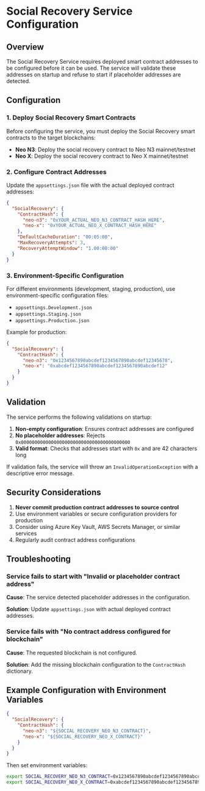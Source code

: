# Social Recovery Service Configuration

## Overview

The Social Recovery Service requires deployed smart contract addresses to be configured before it can be used. The service will validate these addresses on startup and refuse to start if placeholder addresses are detected.

## Configuration

### 1. Deploy Social Recovery Smart Contracts

Before configuring the service, you must deploy the Social Recovery smart contracts to the target blockchains:

- **Neo N3**: Deploy the social recovery contract to Neo N3 mainnet/testnet
- **Neo X**: Deploy the social recovery contract to Neo X mainnet/testnet

### 2. Configure Contract Addresses

Update the `appsettings.json` file with the actual deployed contract addresses:

```json
{
  "SocialRecovery": {
    "ContractHash": {
      "neo-n3": "0xYOUR_ACTUAL_NEO_N3_CONTRACT_HASH_HERE",
      "neo-x": "0xYOUR_ACTUAL_NEO_X_CONTRACT_HASH_HERE"
    },
    "DefaultCacheDuration": "00:05:00",
    "MaxRecoveryAttempts": 3,
    "RecoveryAttemptWindow": "1.00:00:00"
  }
}
```

### 3. Environment-Specific Configuration

For different environments (development, staging, production), use environment-specific configuration files:

- `appsettings.Development.json`
- `appsettings.Staging.json`
- `appsettings.Production.json`

Example for production:

```json
{
  "SocialRecovery": {
    "ContractHash": {
      "neo-n3": "0x1234567890abcdef1234567890abcdef12345678",
      "neo-x": "0xabcdef1234567890abcdef1234567890abcdef12"
    }
  }
}
```

## Validation

The service performs the following validations on startup:

1. **Non-empty configuration**: Ensures contract addresses are configured
2. **No placeholder addresses**: Rejects `0x0000000000000000000000000000000000000000`
3. **Valid format**: Checks that addresses start with `0x` and are 42 characters long

If validation fails, the service will throw an `InvalidOperationException` with a descriptive error message.

## Security Considerations

1. **Never commit production contract addresses to source control**
2. Use environment variables or secure configuration providers for production
3. Consider using Azure Key Vault, AWS Secrets Manager, or similar services
4. Regularly audit contract address configurations

## Troubleshooting

### Service fails to start with "Invalid or placeholder contract address"

**Cause**: The service detected placeholder addresses in the configuration.

**Solution**: Update `appsettings.json` with actual deployed contract addresses.

### Service fails with "No contract address configured for blockchain"

**Cause**: The requested blockchain is not configured.

**Solution**: Add the missing blockchain configuration to the `ContractHash` dictionary.

## Example Configuration with Environment Variables

```json
{
  "SocialRecovery": {
    "ContractHash": {
      "neo-n3": "${SOCIAL_RECOVERY_NEO_N3_CONTRACT}",
      "neo-x": "${SOCIAL_RECOVERY_NEO_X_CONTRACT}"
    }
  }
}
```

Then set environment variables:
```bash
export SOCIAL_RECOVERY_NEO_N3_CONTRACT=0x1234567890abcdef1234567890abcdef12345678
export SOCIAL_RECOVERY_NEO_X_CONTRACT=0xabcdef1234567890abcdef1234567890abcdef12
```